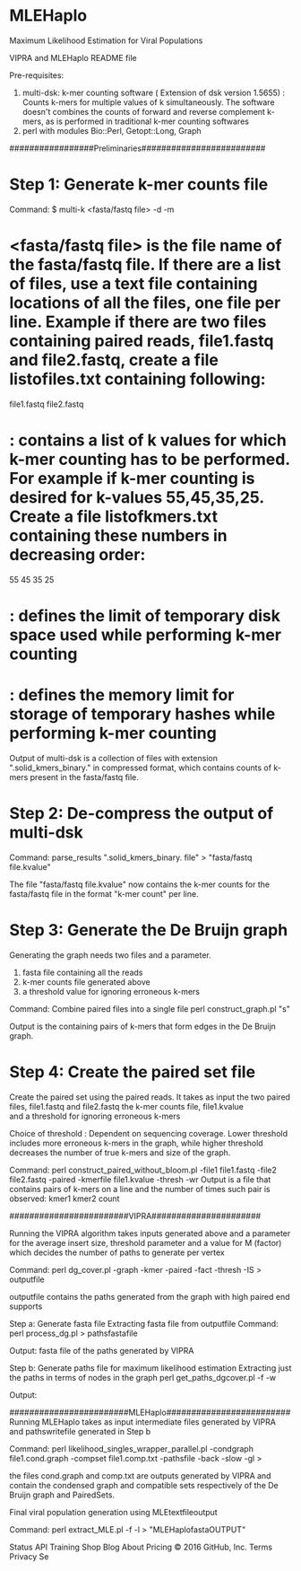 # MLEHaplo
Maximum Likelihood Estimation for Viral Populations

VIPRA and MLEHaplo README file

Pre-requisites: 
1. multi-dsk: k-mer counting software ( Extension of dsk version 1.5655) : Counts k-mers for multiple values of k simultaneously. The software doesn't combines the counts of forward and reverse complement k-mers, as is performed in traditional k-mer counting softwares
2. perl with modules Bio::Perl, Getopt::Long, Graph


#################Preliminaries#########################

# Step 1: Generate k-mer counts file 
Command: 
$ multi-k <fasta/fastq file> <listofkvalues> -d <diskspacelimit> -m <memorylimit>
# <fasta/fastq file> is the file name of the fasta/fastq file. If there are a list of files, use a text file containing locations of all the files, one file per line. Example if there are two files containing paired reads, file1.fastq and file2.fastq, create a file listofiles.txt containing following:
file1.fastq
file2.fastq
# <listofkvalues> : contains a list of k values for which k-mer counting has to be performed. For example if k-mer counting is desired for k-values 55,45,35,25. Create a file listofkmers.txt containing these numbers in decreasing order:
55
45
35
25
# <diskspacelimit> : defines the limit of temporary disk space used while performing k-mer counting
# <memorylimit> : defines the memory limit for storage of temporary hashes while performing k-mer counting 
Output of multi-dsk is a collection of files with extension ".solid_kmers_binary.<kvalue>" in compressed format, which contains counts of k-mers present in the fasta/fastq file. 
# Step 2: De-compress the output of multi-dsk
Command: 
parse_results ".solid_kmers_binary.<kvalue> file"  > "fasta/fastq file.kvalue" 

The file "fasta/fastq file.kvalue" now contains the k-mer counts for the fasta/fastq file in the format "k-mer count" per line.
 
# Step 3: Generate the De Bruijn graph
Generating the graph needs two files and a parameter. 
1. fasta file containing all the reads 
2. k-mer counts file generated above 
3. a threshold value for ignoring erroneous k-mers

Command: 
Combine paired files into a single file 
perl construct_graph.pl <fastafile> <kmerfile> <threshold> <graphfile> "s"

Output is the <graphfile> containing pairs of k-mers that form edges in the De Bruijn graph. 

# Step 4: Create the paired set file 
Create the paired set using the paired reads. It takes as input the two paired files,
file1.fastq and file2.fastq
the k-mer counts file,
file1.kvalue  
and a threshold for ignoring erroneous k-mers

Choice of threshold : Dependent on sequencing coverage. Lower threshold includes more erroneous k-mers in the graph, while higher threshold decreases the number of true k-mers and size of the graph. 

Command:
perl construct_paired_without_bloom.pl -file1 file1.fastq -file2 file2.fastq -paired -kmerfile file1.kvalue -thresh <number> -wr <outputPairedSetfile> 
Output is a file that contains pairs of k-mers on a line and the number of times such pair is observed:
kmer1 kmer2 count


########################VIPRA######################

Running the VIPRA algorithm takes inputs generated above and a parameter for the average insert size, threshold parameter and a value for M (factor) which decides the number of paths to generate per vertex

Command: 
perl dg_cover.pl -graph <graphfileStep3> -kmer <kmerfileStep2> -paired <PairedSetStep4> -fact <M> -thresh <Threshold> -IS <InsertSize> > outputfile

outputfile contains the paths generated from the graph with high paired end supports

Step a: Generate fasta file
Extracting fasta file from outputfile
Command: 
perl process_dg.pl <outputfile> > pathsfastafile

Output: fasta file of the paths generated by VIPRA

Step b: Generate paths file for maximum likelihood estimation
Extracting just the paths in terms of nodes in the graph 
perl get_paths_dgcover.pl -f <outputfile> -w <pathswritefile> 

Output: <pathswritefile>

########################MLEHaplo#########################
Running MLEHaplo takes as input intermediate files generated by VIPRA and pathswritefile generated in Step b

Command: 
perl likelihood_singles_wrapper_parallel.pl -condgraph file1.cond.graph -compset file1.comp.txt -pathsfile <pathswritefile> -back -slow -gl <approximategenomesize>  > <MLEtextfileoutput>

the files cond.graph and comp.txt are outputs generated by VIPRA and contain the condensed graph and compatible sets respectively of the De Bruijn graph and PairedSets. 

Final viral population generation using MLEtextfileoutput

Command:
perl extract_MLE.pl -f <pathsfastafile> -l <MLEtextfileoutput>  > "MLEHaplofastaOUTPUT"


Status API Training Shop Blog About Pricing
© 2016 GitHub, Inc. Terms Privacy Se
